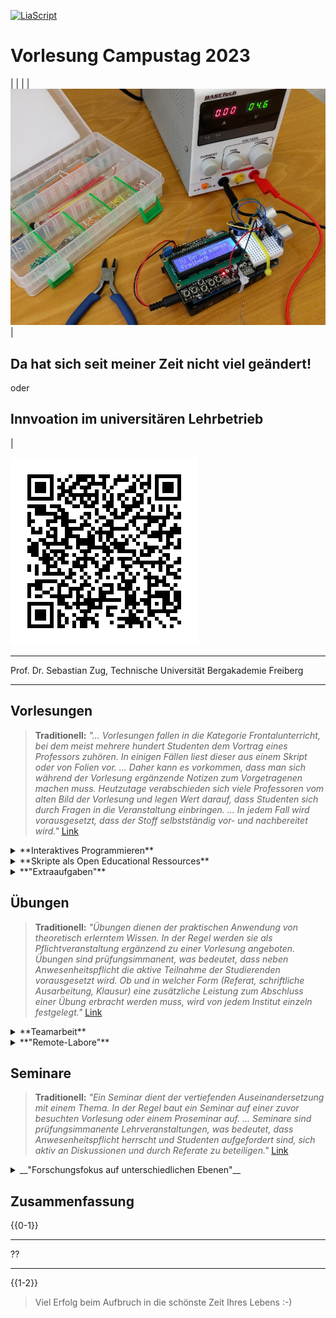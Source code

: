 <!--

author:   Sebastian Zug & André Dietrich
email:    zug@ovgu.de   & andre.dietrich@ovgu.de
version:  1.1.6
language: de
narrator: Deutsch Female

import:   https://github.com/liascript/CodeRunner
-->

[![LiaScript](https://raw.githubusercontent.com/LiaScript/LiaScript/master/badges/course.svg)](https://liascript.github.io/course/?https://raw.githubusercontent.com/Cross-Lab-Project/presentations/main/HDF_CommunityGroup_2022/CWG_Presentation.md#1)

# Vorlesung Campustag 2023

|      |      |
|  ![Welcome](images/WorkingDesk.jpg)<!-- style="width: 100%" -->     | <h2> Da hat sich seit meiner Zeit nicht viel geändert! </h2>  oder    <h2> Innvoation im universitären Lehrbetrieb </h2>                                |

 ![Welcome](images/qr_code.png)<!-- style="width: 15%" -->

-------------------------

Prof. Dr. Sebastian Zug, Technische Universität Bergakademie Freiberg   

---------------------------


## Vorlesungen

> __Traditionell:__ _"... Vorlesungen fallen in die Kategorie Frontalunterricht, bei dem meist mehrere hundert Studenten dem Vortrag eines Professors zuhören. In einigen Fällen liest dieser aus einem Skript oder von Folien vor. ... Daher kann es vorkommen, dass man sich während der Vorlesung ergänzende Notizen zum Vorgetragenen machen muss. Heutzutage verabschieden sich viele Professoren vom alten Bild der Vorlesung und legen Wert darauf, dass Studenten sich durch Fragen in die Veranstaltung einbringen. ... In jedem Fall wird vorausgesetzt, dass der Stoff selbstständig vor- und nachbereitet wird."_ [Link](https://www.studieren.at/uni-abc/vorlesung/)

<details>

<summary>**Interaktives Programmieren**</summary>

```python BuggyCode.py
text = "Campustag 2023"

count = input("Wie oft wollen Sie den Text ausgeben")
print(count)

for i in range(count):
        print(text, end = " ")
```
@LIA.eval(`["main.py"]`, `none`, `python3 main.py`)

</details>


<details>

<summary>**Skripte als Open Educational Ressources**</summary>

> Übersicht zu Vorlesungsinhalten der Informatik/Robotik Grundlagen unter [Link](https://github.com/TUBAF-IfI-LiaScript)

[![github screenshot](images/GitHubSceenshot.png)<!-- style="width:100%" -->](https://github.com/TUBAF-IfI-LiaScript)

</details>

<details>

<summary>**"Extraaufgaben"**</summary>

In der Vorlesung werden die Extraaufgaben als praktische Beiträge der Studierenden vorbereitet, die damit ihre Fähigkeit trainieren, wissen strukturiert weiterzugeben.

</details>


## Übungen 

> __Traditionell:__ _"Übungen dienen der praktischen Anwendung von theoretisch erlerntem Wissen. In der Regel werden sie als Pflichtveranstaltung ergänzend zu einer Vorlesung angeboten. Übungen sind prüfungsimmanent, was bedeutet, dass neben Anwesenheitspflicht die aktive Teilnahme der Studierenden vorausgesetzt wird. Ob und in welcher Form (Referat, schriftliche Ausarbeitung, Klausur) eine zusätzliche Leistung zum Abschluss einer Übung erbracht werden muss, wird von jedem Institut einzeln festgelegt."_ [Link](https://www.studieren.at/uni-abc/uebung/)

<details>
<summary>**Teamarbeit**</summary>

![Results](https://github.com/TUBAF-IFI-DiPiT/Presentations/blob/main/DELFI2022/dip-it_ergebnisse.png?raw=true "Ergebnisse der kollaborativen/kooperativen Arbeit in den Aufgaben (Vortrag DELFI 2022)")

</details>

<details>
<summary>**"Remote-Labore"**</summary>

![edrys_example](https://github.com/Cross-Lab-Project/presentations/blob/main/HDF_CommunityGroup_2022/Screenshot.png?raw=true "Resultierendes Edrys Labor")

</details>


## Seminare 

> __Traditionell:__ _"Ein Seminar dient der vertiefenden Auseinandersetzung mit einem Thema. In der Regel baut ein Seminar auf einer zuvor besuchten Vorlesung oder einem Proseminar auf.  ... Seminare sind prüfungsimmanente Lehrveranstaltungen, was bedeutet, dass Anwesenheitspflicht herrscht und Studenten aufgefordert sind, sich aktiv an Diskussionen und durch Referate zu beteiligen."_ [Link](https://www.studieren.at/uni-abc/seminar/)

<details>
<summary>__"Forschungsfokus auf unterschiedlichen Ebenen"__</summary>

| Format                  | Fokus                                                              |
|-------------------------|--------------------------------------------------------------------|
| Bachelor Seminar        | Sensorik für die Exploration von Bathymetriekonfigurationen        |
| Master / Diplom Seminar | Simulationsumgebungen für aquatische Robotersysteme                |
| Doktorandenseminar      | Fusion multi-modaler Daten in einem übergreifenden Umgebungsmodell |


 ![Welcome](images/robimo.jpg "Die Echolot-Plattform bei der Messung auf dem Speicherbecken Lohsa, 03.08.2021. Foto: Eric Röder")<!-- style="width: 50%" -->

<div class="sketchfab-embed-wrapper"> <iframe title="Riesenstein Scientific-Diving-Center Freiberg" frameborder="0" allowfullscreen mozallowfullscreen="true" webkitallowfullscreen="true" allow="autoplay; fullscreen; xr-spatial-tracking" xr-spatial-tracking execution-while-out-of-viewport execution-while-not-rendered web-share style="width:100%" height="640" src="https://sketchfab.com/models/5f30ea70c20e447eb5e121b51e5ae3f7/embed"> </iframe> <p style="font-size: 13px; font-weight: normal; margin: 5px; color: #4A4A4A;"> <a href="https://sketchfab.com/3d-models/riesenstein-scientific-diving-center-freiberg-5f30ea70c20e447eb5e121b51e5ae3f7?utm_medium=embed&utm_campaign=share-popup&utm_content=5f30ea70c20e447eb5e121b51e5ae3f7" target="_blank" style="font-weight: bold; color: #1CAAD9;"> Riesenstein Scientific-Diving-Center Freiberg </a> by <a href="https://sketchfab.com/sdc_freiberg?utm_medium=embed&utm_campaign=share-popup&utm_content=5f30ea70c20e447eb5e121b51e5ae3f7" target="_blank" style="font-weight: bold; color: #1CAAD9;"> SDC_Freiberg </a> on <a href="https://sketchfab.com?utm_medium=embed&utm_campaign=share-popup&utm_content=5f30ea70c20e447eb5e121b51e5ae3f7" target="_blank" style="font-weight: bold; color: #1CAAD9;">Sketchfab</a></p></div>

</details>

## Zusammenfassung

{{0-1}}
*************************************************

??[](https://www.youtube.com/watch?time_continue=31&v=qbDoeSv3BPs&feature=emb_logo&t=23)


*************************************************

{{1-2}}
> Viel Erfolg beim Aufbruch in die schönste Zeit Ihres Lebens :-)
